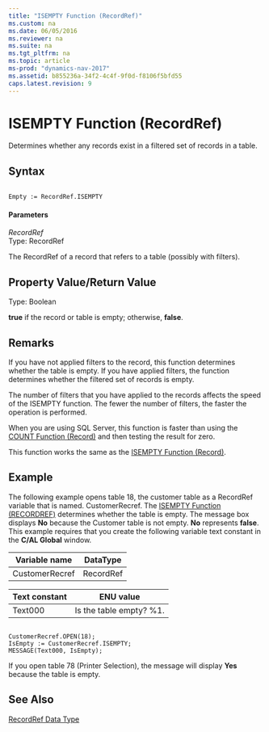 ```yaml
---
title: "ISEMPTY Function (RecordRef)"
ms.custom: na
ms.date: 06/05/2016
ms.reviewer: na
ms.suite: na
ms.tgt_pltfrm: na
ms.topic: article
ms-prod: "dynamics-nav-2017"
ms.assetid: b855236a-34f2-4c4f-9f0d-f8106f5bfd55
caps.latest.revision: 9
---
```

# ISEMPTY Function (RecordRef)
Determines whether any records exist in a filtered set of records in a table.  
  
## Syntax  
  
```  
  
Empty := RecordRef.ISEMPTY  
```  
  
#### Parameters  
 *RecordRef*  
 Type: RecordRef  
  
 The RecordRef of a record that refers to a table \(possibly with filters\).  
  
## Property Value\/Return Value  
 Type: Boolean  
  
 **true** if the record or table is empty; otherwise, **false**.  
  
## Remarks  
 If you have not applied filters to the record, this function determines whether the table is empty. If you have applied filters, the function determines whether the filtered set of records is empty.  
  
 The number of filters that you have applied to the records affects the speed of the ISEMPTY function. The fewer the number of filters, the faster the operation is performed.  
  
 When you are using SQL Server, this function is faster than using the [COUNT Function \(Record\)](COUNT-Function--Record-.md) and then testing the result for zero.  
  
 This function works the same as the [ISEMPTY Function \(Record\)](ISEMPTY-Function--Record-.md).  
  
## Example  
 The following example opens table 18, the customer table as a RecordRef variable that is named. CustomerRecref. The [ISEMPTY Function \(RECORDREF\)](ISEMPTY-Function--RecordRef-.md) determines whether the table is empty. The message box displays **No** because the Customer table is not empty. **No** represents **false**. This example requires that you create the following variable text constant in the **C\/AL Global** window.  
  
|Variable name|DataType|  
|-------------------|--------------|  
|CustomerRecref|RecordRef|  
  
|Text constant|ENU value|  
|-------------------|---------------|  
|Text000|Is the table empty? %1.|  
  
```  
  
CustomerRecref.OPEN(18);  
IsEmpty := CustomerRecref.ISEMPTY;  
MESSAGE(Text000, IsEmpty);  
```  
  
 If you open table 78 \(Printer Selection\), the message will display **Yes** because the table is empty.  
  
## See Also  
 [RecordRef Data Type](RecordRef-Data-Type.md)